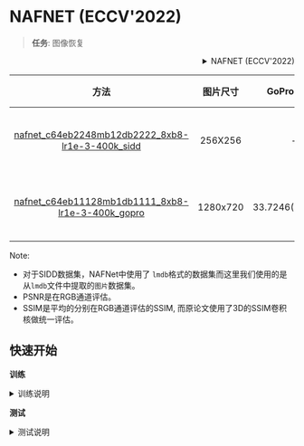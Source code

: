 # NAFNET (ECCV'2022)

> **任务**: 图像恢复

<!-- [ALGORITHM] -->

<details>
<summary align="right">NAFNET (ECCV'2022)</summary>

```bibtex
@article{chen2022simple,
  title={Simple Baselines for Image Restoration},
  author={Chen, Liangyu and Chu, Xiaojie and Zhang, Xiangyu and Sun, Jian},
  journal={arXiv preprint arXiv:2204.04676},
  year={2022}
}
```

</details>

|                              方法                              | 图片尺寸 |    GoPro PSNR    |   GoPro SSIM   |    SIDD PSNR     |   SIDD SSIM    | GPU 信息 |                              下载                              |
| :------------------------------------------------------------: | :------: | :--------------: | :------------: | :--------------: | :------------: | :------: | :------------------------------------------------------------: |
| [nafnet_c64eb2248mb12db2222_8xb8-lr1e-3-400k_sidd](/configs/nafnet/nafnet_c64eb2248mb12db2222_8xb8-lr1e-3-400k_sidd.py) | 256X256  |        -         |       -        | 37.5855(40.3045) | 0.9095(0.9614) | 1 (A100) | [model](https://download.openmmlab.com/mmediting/nafnet/NAFNet-SIDD-midc64.pth) \| log(即将到来) |
| [nafnet_c64eb11128mb1db1111_8xb8-lr1e-3-400k_gopro](/configs/nafnet/nafnet_c64eb11128mb1db1111_8xb8-lr1e-3-400k_gopro.py) | 1280x720 | 33.7246(33.7103) | 0.9479(0.9668) |        -         |       -        | 1 (A100) | [model](https://download.openmmlab.com/mmediting/nafnet/NAFNet-GoPro-midc64.pth) \| log(即将到来) |

Note:

- 对于SIDD数据集，NAFNet中使用了 `lmdb`格式的数据集而这里我们使用的是从`lmdb`文件中提取的`图片`数据集。
- PSNR是在RGB通道评估。
- SSIM是平均的分别在RGB通道评估的SSIM, 而原论文使用了3D的SSIM卷积核做统一评估。

## 快速开始

**训练**

<details>
<summary>训练说明</summary>

您可以使用以下命令来训练模型。

```shell
# CPU上训练
CUDA_VISIBLE_DEVICES=-1 python tools/train.py configs/nafnet/nafnet_c64eb2248mb12db2222_8xb8-lr1e-3-400k_sidd.py

# 单个GPU上训练
python tools/train.py configs/nafnet/nafnet_c64eb2248mb12db2222_8xb8-lr1e-3-400k_sidd.py

# 多个GPU上训练
./tools/dist_train.sh configs/nafnet/nafnet_c64eb2248mb12db2222_8xb8-lr1e-3-400k_sidd.py 8
```

更多细节可以参考 [train_test.md](/docs/zh_cn/user_guides/train_test.md) 中的 **Train a model** 部分。

</details>

**测试**

<details>
<summary>测试说明</summary>

您可以使用以下命令来测试模型。

```shell
# CPU上测试
CUDA_VISIBLE_DEVICES=-1 python tools/test.py configs/nafnet/nafnet_c64eb2248mb12db2222_8xb8-lr1e-3-400k_sidd.py /path/to/checkpoint

# 单个GPU上测试
python tools/test.py configs/nafnet/nafnet_c64eb2248mb12db2222_8xb8-lr1e-3-400k_sidd.py /path/to/checkpoint

# 多个GPU上测试
./tools/dist_test.sh configs/nafnet/nafnet_c64eb2248mb12db2222_8xb8-lr1e-3-400k_sidd.py /path/to/checkpoint 8
```

预训练模型未来将会上传，敬请等待。
更多细节可以参考 [train_test.md](/docs/zh_cn/user_guides/train_test.md) 中的 **Test a pre-trained model** 部分。

</details>
